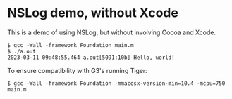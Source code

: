 # NSLog demo, without Xcode 

This is a demo of using NSLog, but without involving Cocoa and Xcode.

```
$ gcc -Wall -framework Foundation main.m
$ ./a.out 
2023-03-11 09:48:55.464 a.out[5091:10b] Hello, world!
```

To ensure compatibility with G3's running Tiger:

```
$ gcc -Wall -framework Foundation -mmacosx-version-min=10.4 -mcpu=750 main.m
```
